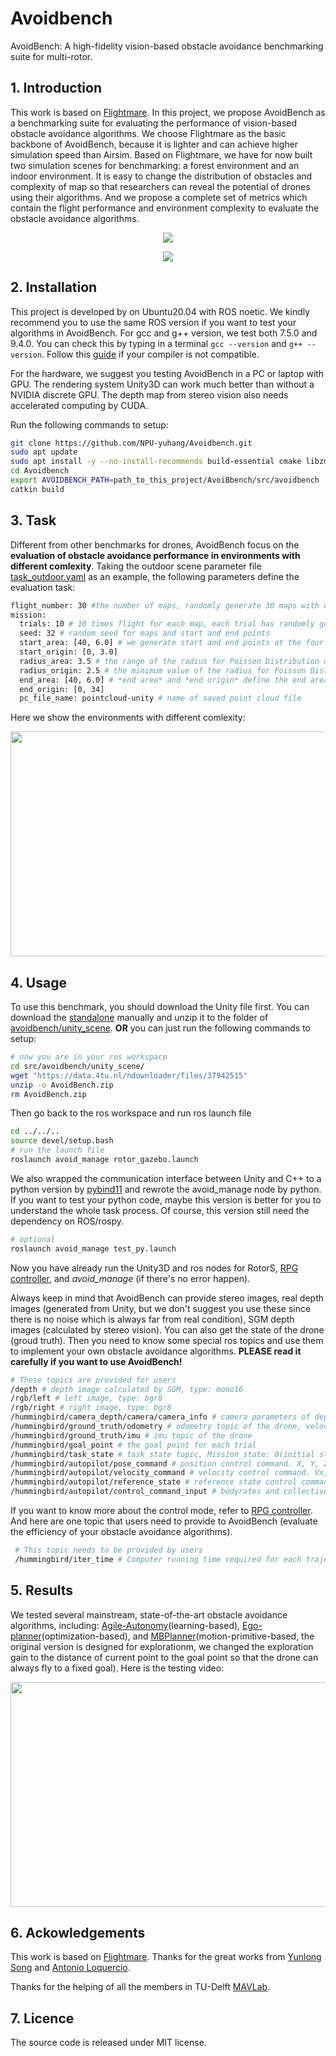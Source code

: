 # Avoidbench
AvoidBench: A high-fidelity vision-based obstacle avoidance benchmarking suite for multi-rotor.

## 1. Introduction
This work is based on [Flightmare](https://github.com/uzh-rpg/flightmare). In this project, we propose AvoidBench as a benchmarking suite for evaluating the performance of vision-based obstacle avoidance algorithms. We choose Flightmare as the basic backbone of AvoidBench, because it is lighter and can achieve higher simulation speed than Airsim. Based on Flightmare, we have for now built two simulation scenes for benchmarking: a forest environment and an indoor environment. It is easy to change the distribution of obstacles and complexity of map so that researchers can reveal the potential of drones using their algorithms. And we propose a complete set of metrics which contain the flight performance and environment complexity to evaluate the obstacle avoidance algorithms.

<p align="center">
  <img src="https://github.com/tudelft/AvoidBench/tree/main/src/images/Picture1.gif"/>
</p>

<p align="center">
  <img src="https://github.com/tudelft/AvoidBench/tree/main/src/images/framework.PNG"/>
</p>

## 2. Installation
This project is developed by on Ubuntu20.04 with ROS noetic. We kindly recommend you to use the same ROS version if you want to test your algorithms in AvoidBench. For gcc and g++ version, we test both 7.5.0 and 9.4.0. You can check this by typing in a terminal ``` gcc --version ``` and ``` g++ --version ```. Follow this [guide](https://linuxize.com/post/how-to-install-gcc-compiler-on-ubuntu-18-04/) if your compiler is not compatible.

For the hardware, we suggest you testing AvoidBench in a PC or laptop with GPU. The rendering system Unity3D can work much better than without a NVIDIA discrete GPU. The depth map from stereo vision also needs accelerated computing by CUDA.

Run the following commands to setup:
``` bash
git clone https://github.com/NPU-yuhang/Avoidbench.git
sudo apt update
sudo apt install -y --no-install-recommends build-essential cmake libzmqpp-dev libopencv-dev unzip python3-catkin-tools
cd Avoidbench
export AVOIDBENCH_PATH=path_to_this_project/AvoiBbench/src/avoidbench
catkin build
```

## 3. Task
Different from other benchmarks for drones, AvoidBench focus on the **evaluation of obstacle avoidance performance in environments with different comlexity**. Taking the outdoor scene parameter file [task_outdoor.yaml](https://github.com/tudelft/AvoidBench/tree/main/src/avoidbench/avoid_manage/params/task_outdoor.yaml) as an example, the following parameters define the evaluation task:

``` bash
flight_number: 30 #the number of maps, randomly generate 30 maps with different comlexity
mission:
  trials: 10 # 10 times flight for each map, each trial has randomly generated start and goal points
  seed: 32 # random seed for maps and start and end points
  start_area: [40, 6.0] # we generate start and end points at the four edges of the the squre map, *start area* and *start origin* define the start areas 
  start_origin: [0, 3.0]
  radius_area: 3.5 # the range of the radius for Poisson Distribution of obstacles
  radius_origin: 2.5 # the minimum value of the radius for Poisson Distribution of obstacles
  end_area: [40, 6.0] # *end area* and *end origin* define the end areas
  end_origin: [0, 34]
  pc_file_name: pointcloud-unity # name of saved point cloud file
```
Here we show the environments with different comlexity:

<p align="center">
  <img src="https://github.com/tudelft/AvoidBench/tree/main/src/images/Media1.gif" width = "640" height = "360"/>
</p>

## 4. Usage
To use this benchmark, you should download the Unity file first. You can download the [standalone](https://data.4tu.nl/ndownloader/files/37942515) manually and unzip it to the folder of [avoidbench/unity_scene](https://github.com/tudelft/AvoidBench/tree/main/src/avoidbench/unity_scene). **OR** you can just run the following commands to setup:

``` bash
# now you are in your ros workspace
cd src/avoidbench/unity_scene/
wget "https://data.4tu.nl/ndownloader/files/37942515"
unzip -o AvoidBench.zip
rm AvoidBench.zip
```
Then go back to the ros workspace and run ros launch file
``` bash
cd ../../..
source devel/setup.bash
# run the launch file
roslaunch avoid_manage rotor_gazebo.launch
```
We also wrapped the communication interface between Unity and C++ to a python version by [pybind11](https://pybind11.readthedocs.io/en/stable/) and rewrote the avoid_manage node by python. If you want to test your python code, maybe this version is better for you to understand the whole task process. Of course, this version still need the dependency on ROS/rospy.
``` bash
# optional
roslaunch avoid_manage test_py.launch
```
Now you have already run the Unity3D and ros nodes for RotorS, [RPG controller](https://github.com/uzh-rpg/rpg_quadrotor_control), and *avoid_manage* (if there's no error happen).

Always keep in mind that AvoidBench can provide stereo images, real depth images (generated from Unity, but we don't suggest you use these since there is no noise which is always far from real condition), SGM depth images (calculated by stereo vision). You can also get the state of the drone (groud truth). Then you need to know some special ros topics and use them to implement your own obstacle avoidance algorithms. **PLEASE read it carefully if you want to use AvoidBench!**

```bash 
# These topics are provided for users
/depth # depth image calculated by SGM, type: mono16
/rgb/left # left image, type: bgr8
/rgb/right # right image, type: bgr8
/hummingbird/camera_depth/camera/camera_info # camera parameters of depth image
/hummingbird/ground_truth/odometry # odometry topic of the drone, velocity is in bodyframe
/hummingbird/ground_truth/imu # imu topic of the drone
/hummingbird/goal_point # the goal point for each trial
/hummingbird/task_state # task state topic, Mission_state: 0(initial state of the whole program); 1(setting the Unity scenes); 2(sending the goal point topic); 3(waiting for the control command); 4(receving the control command and flying); 5(reseting the gazebo for other trial), DONOT send any control command on periods 0, 1, 2, 5
/hummingbird/autopilot/pose_command # position control command. X, Y, Z and yaw
/hummingbird/autopilot/velocity_command # velocity control command. Vx, Vy, Yz and yaw
/hummingbird/autopilot/reference_state # reference state control command. pose, velocity, accelerarion, heading, heading rate, jerk
/hummingbird/autopilot/control_command_input # bodyrates and collective mass normalized thrust [m/s^2]
```
 If you want to know more about the control mode, refer to [RPG controller](https://github.com/uzh-rpg/rpg_quadrotor_control). And here are one topic that users need to provide to AvoidBench (evaluate the efficiency of your obstacle avoidance algorithms).
 ```bash
  # This topic needs to be provided by users
  /hummingbird/iter_time # Computer running time required for each trajectory generation
 ```
## 5. Results
We tested several mainstream, state-of-the-art obstacle avoidance algorithms, including: [Agile-Autonomy](https://github.com/uzh-rpg/agile_autonomy)(learning-based), [Ego-planner](https://github.com/ZJU-FAST-Lab/ego-planner)(optimization-based), and [MBPlanner](https://github.com/ntnu-arl/mbplanner_ros)(motion-primitive-based, the original version is designed for explorationm, we changed the exploration gain to the distance of current point to the goal point so that the drone can always fly to a fixed goal). Here is the testing video:
<p align="center">
  <img src="https://github.com/tudelft/AvoidBench/tree/main/src/images/Media1_4.gif" width = "640" height = "360"/>
</p>

## 6. Ackowledgements
This work is based on [Flightmare](https://github.com/uzh-rpg/flightmare). Thanks for the great works from [Yunlong Song](https://yun-long.github.io) and [Antonio Loquercio](https://antonilo.github.io/).

Thanks for the helping of all the members in TU-Delft [MAVLab](https://mavlab.tudelft.nl/).

## 7. Licence
The source code is released under MIT license.
